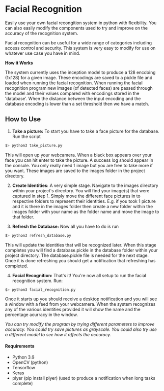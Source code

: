 # Facial Recognition

Easily use your own facial recongition system in python with flexibility.
You can also easily modify the components used to try and improve on the
accuracy of the recognition system.

Facial recognition can be useful for a wide range of categories including
access control and security. This system is very easy to modify for use
on whatever use case you have in mind.

**How it Works**

The system currently uses the inception model to produce a 128 encdoing
(1x128) for a given image. These encodings are saved to a pickle file and
loaded when running the facial recognition. When running the facial recognition
program new images (of detected faces) are passed through the model and
their values compared with encodings stored in the 'database'. When the distance
between the input encoding and the database encoding is lower than a set threshold
then we have a match.

## How to Use

1. **Take a picture:** To start you have to take a face picture for the database.
Run the script
```bash
$> python3 take_picture.py
```
This will open up your webcamera. When a black box appears over your face you
can hit enter to take the picture. A success log should appear in the console.
You only really need 1 image but you are free to take more if you want. These
images are saved to the images folder in the project directory.

2. **Create Identities:** A very simple stage. Navigate to the images directory
within your project's directory. You will find your image(s) that were captured
in step 1. Simply move the different face pictures in to respective folders to represent
their identities. E.g. if you took 1 picture and it is there in the images folder then
create a new folder within the images folder with your name as the folder name and move the
image to that folder.

3. **Refresh the Database:** Now all you have to do is run
```bash
$> python3 refresh_database.py
```
This will update the identities that will be recognized later. When this stage
completes you will find a database.pickle in the database folder within your
project directory. The database.pickle file is needed for the next stage.
Once it is done refreshing you should get a notification that refreshing has completed.

4. **Facial Recognition:** That's it! You're now all setup to run the facial recognition
system. Run:
```bash
$> python3 facial_recognition.py
```
Once it starts up you should receive a desktop notification and you will see a window
with a feed from your webcamera. When the system recognizes any of the various
identities provided it will show the name and the percentage acurracy in the window.

*You can try modify the program by trying different parameters to improve accuracy.
You could try save pictures as grayscale. You could also try use a different model
to see how it affects the accuracy.*

#### Requirements

* Python 3.6
* OpenCV (python)
* Tensorflow
* Keras
* plyer (pip install plyer) (used to produce a notification when long tasks complete)